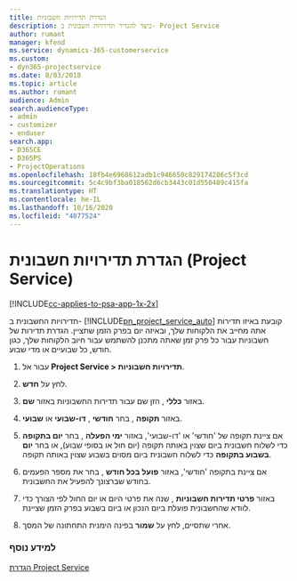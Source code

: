 ```yaml
---
title: הגדרת תדירויות חשבוניות
description: כיצד להגדיר תדירויות חשבונית ב- Project Service
author: rumant
manager: kfend
ms.service: dynamics-365-customerservice
ms.custom:
- dyn365-projectservice
ms.date: 8/03/2018
ms.topic: article
ms.author: rumant
audience: Admin
search.audienceType:
- admin
- customizer
- enduser
search.app:
- D365CE
- D365PS
- ProjectOperations
ms.openlocfilehash: 18fb4e6968612adb1c946650c829174286c5f3cd
ms.sourcegitcommit: 5c4c9bf3ba018562d6cb3443c01d550489c415fa
ms.translationtype: HT
ms.contentlocale: he-IL
ms.lasthandoff: 10/16/2020
ms.locfileid: "4077524"
---
```

# <a name="set-up-invoice-frequencies-project-service"></a>הגדרת תדירויות חשבונית (Project Service)

[!INCLUDE[cc-applies-to-psa-app-1x-2x](../includes/cc-applies-to-psa-app-1x-2x.md)]

תדירויות החשבונית ב- [!INCLUDE[pn_project_service_auto](../includes/pn-project-service-auto.md)] קובעת באיזו תדירות אתה מחייב את הלקוחות שלך, ובאיזה יום בפרק הזמן שתציין. הגדרת תדירות של חשבוניות עבור כל פרק זמן שאתה מתכנן להשתמש עבור חיוב הלקוחות שלך, כגון חודש, כל שבועיים או מדי שבוע.  
  
1.  עבור אל **Project Service > תדירויות חשבוניות**.  
  
2.  לחץ על **חדש**.  
  
3.  באזור **כללי** , הזן שם עבור תדירות החשבוניות באזור **שם**.  
  
4.  באזור **תקופה** , בחר **חודשי** , **דו-שבועי** או **שבועי**.  
  
5.  אם ציינת תקופה של 'חודשי' או 'דו-שבועי', באזור **ימי הפעלה** , בחר **יום בתקופה** כדי לשלוח חשבונית ביום שצוין באותה תקופה (יום חול או בסופי שבוע), או בחר **יום בשבוע בתקופה** כדי לשלוח חשבונית ביום מסוים בשבוע שצוין באותה תקופה.  
  
6.  אם ציינת בתקופה 'חודשי', באזור **פועל בכל חודש** , בחר את מספר הפעמים בחודש שברצונך להפעיל את החשבונית.  
  
7.  באזור **פרטי תדירות חשבוניות** , שנה את פרטי היום או יום החול לפי הצורך כדי לוודא שהחשבונית פועלת ביום הנכון או ביום בשבוע בפרק הזמן שציינת.  
  
8.  אחרי שתסיים, לחץ על **שמור** בפינה הימנית התחתונה של המסך.  
  
### <a name="see-also"></a>למידע נוסף  
 [הגדרת Project Service](../psa/configure.md)
